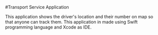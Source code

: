#Transport Service Application

This application shows the driver's location and their number on map so that anyone can track them.
This application in made using Swift programming language and Xcode as IDE.
